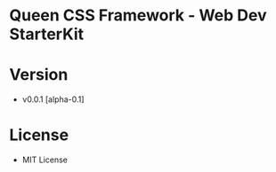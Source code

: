 # Queen CSS Framework - Web Dev StarterKit

# Version
- v0.0.1 [alpha-0.1]

# License
- MIT License
